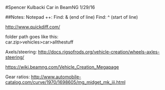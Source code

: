 #Spencer Kulbacki
Car in BeamNG 1/29/16


##Notes:
Notepad ++:
Find: & (end of line)
Find: ^ (start of line)

http://www.quickdiff.com/

folder path goes like this:  
car.zip>vehicles>car>allthestuff

Axels/steering:
http://docs.rigsofrods.org/vehicle-creation/wheels-axles-steering/

https://wiki.beamng.com/Vehicle_Creation_Megapage

Gear ratios:
http://www.automobile-catalog.com/curve/1970/1698605/mg_midget_mk_iii.html
